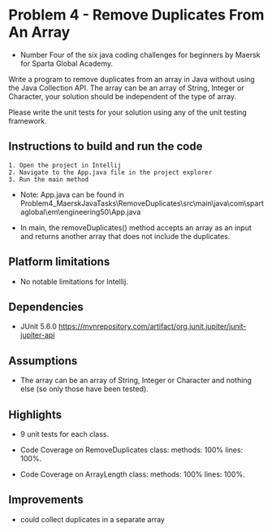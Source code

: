 # Problem 4 - Remove Duplicates From An Array

* Number Four  of the six java coding challenges for beginners by Maersk for Sparta Global Academy.

Write a program to remove duplicates from an array in Java without using the Java Collection API. The array can be an array of String, Integer or Character, your solution should be independent of the type of array.

Please write the unit tests for your solution using any of the unit testing framework.

## Instructions to build and run the code

    1. Open the project in Intellij
    2. Navigate to the App.java file in the project explorer
    3. Run the main method

* Note: App.java can be found in Problem4_MaerskJavaTasks\RemoveDuplicates\src\main\java\com\spartaglobal\em\engineering50\App.java

* In main, the removeDuplicates() method accepts an array as an input and returns another array that does not include the duplicates.

## Platform limitations

* No notable limitations for Intellij.

## Dependencies

* JUnit 5.6.0 https://mvnrepository.com/artifact/org.junit.jupiter/junit-jupiter-api 

## Assumptions

* The array can be an array of String, Integer or Character and nothing else (so only those have been tested).

## Highlights

* 9 unit tests for each class.

* Code Coverage on RemoveDuplicates class: methods: 100% lines: 100%.

* Code Coverage on ArrayLength class: methods: 100% lines: 100%.

## Improvements

* could collect duplicates in a separate array


